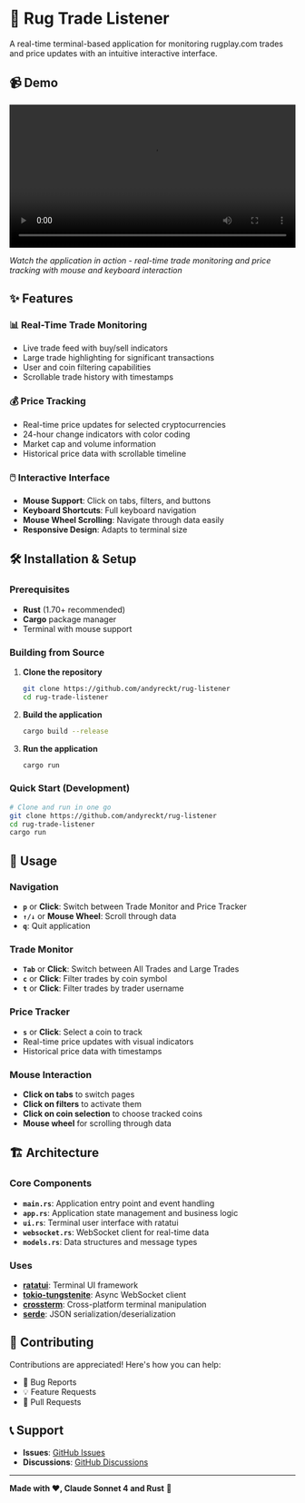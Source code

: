 # 🚀 Rug Trade Listener

A real-time terminal-based application for monitoring rugplay.com trades and price updates with an intuitive interactive interface.

## 📹 Demo

<video width="100%" controls>
  <source src="video/rug-listener.mp4" type="video/mp4">
  Your browser does not support the video tag.
</video>

_Watch the application in action - real-time trade monitoring and price tracking with mouse and keyboard interaction_

## ✨ Features

### 📊 **Real-Time Trade Monitoring**

-   Live trade feed with buy/sell indicators
-   Large trade highlighting for significant transactions
-   User and coin filtering capabilities
-   Scrollable trade history with timestamps

### 💰 **Price Tracking**

-   Real-time price updates for selected cryptocurrencies
-   24-hour change indicators with color coding
-   Market cap and volume information
-   Historical price data with scrollable timeline

### 🖱️ **Interactive Interface**

-   **Mouse Support**: Click on tabs, filters, and buttons
-   **Keyboard Shortcuts**: Full keyboard navigation
-   **Mouse Wheel Scrolling**: Navigate through data easily
-   **Responsive Design**: Adapts to terminal size

## 🛠️ Installation & Setup

### Prerequisites

-   **Rust** (1.70+ recommended)
-   **Cargo** package manager
-   Terminal with mouse support

### Building from Source

1. **Clone the repository**

    ```bash
    git clone https://github.com/andyreckt/rug-listener
    cd rug-trade-listener
    ```

2. **Build the application**

    ```bash
    cargo build --release
    ```

3. **Run the application**

    ```bash
    cargo run
    ```

### Quick Start (Development)

```bash
# Clone and run in one go
git clone https://github.com/andyreckt/rug-listener
cd rug-trade-listener
cargo run
```

## 🎯 Usage

### Navigation

-   **`p`** or **Click**: Switch between Trade Monitor and Price Tracker
-   **`↑/↓`** or **Mouse Wheel**: Scroll through data
-   **`q`**: Quit application

### Trade Monitor

-   **`Tab`** or **Click**: Switch between All Trades and Large Trades
-   **`c`** or **Click**: Filter trades by coin symbol
-   **`t`** or **Click**: Filter trades by trader username

### Price Tracker

-   **`s`** or **Click**: Select a coin to track
-   Real-time price updates with visual indicators
-   Historical price data with timestamps

### Mouse Interaction

-   **Click on tabs** to switch pages
-   **Click on filters** to activate them
-   **Click on coin selection** to choose tracked coins
-   **Mouse wheel** for scrolling through data

## 🏗️ Architecture

### Core Components

-   **`main.rs`**: Application entry point and event handling
-   **`app.rs`**: Application state management and business logic
-   **`ui.rs`**: Terminal user interface with ratatui
-   **`websocket.rs`**: WebSocket client for real-time data
-   **`models.rs`**: Data structures and message types

### Uses

-   **[ratatui](https://github.com/ratatui-org/ratatui)**: Terminal UI framework
-   **[tokio-tungstenite](https://github.com/snapview/tokio-tungstenite)**: Async WebSocket client
-   **[crossterm](https://github.com/crossterm-rs/crossterm)**: Cross-platform terminal manipulation
-   **[serde](https://github.com/serde-rs/serde)**: JSON serialization/deserialization

## 🤝 Contributing

Contributions are appreciated! Here's how you can help:

-   🐛 Bug Reports
-   💡 Feature Requests
-   🔧 Pull Requests

## 📞 Support

-   **Issues**: [GitHub Issues](https://github.com/yourusername/rug-trade-listener/issues)
-   **Discussions**: [GitHub Discussions](https://github.com/yourusername/rug-trade-listener/discussions)

---

**Made with ❤️, Claude Sonnet 4 and Rust** 🦀
